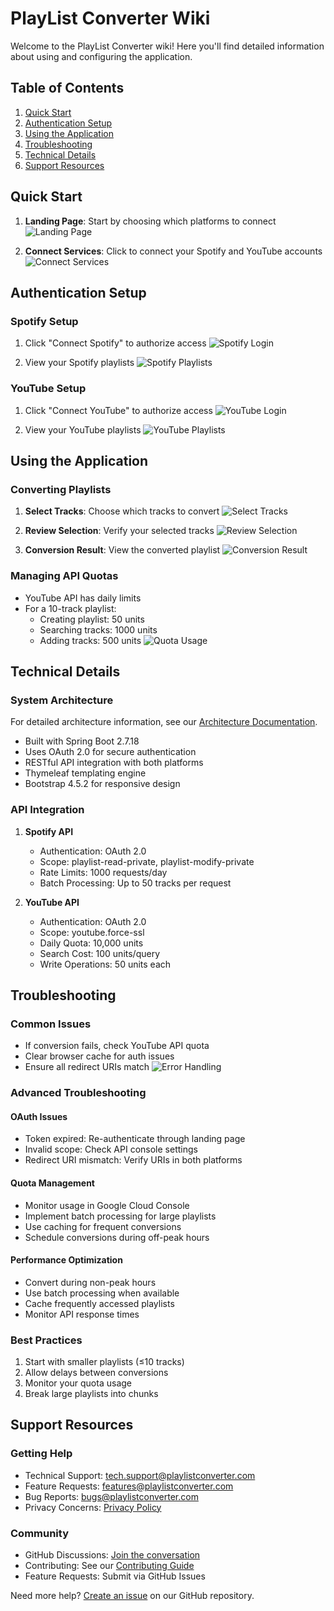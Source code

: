 # PlayList Converter Wiki

Welcome to the PlayList Converter wiki! Here you'll find detailed information about using and configuring the application.

## Table of Contents
1. [Quick Start](#quick-start)
2. [Authentication Setup](#authentication-setup)
3. [Using the Application](#using-the-application)
4. [Troubleshooting](#troubleshooting)
5. [Technical Details](#technical-details)
6. [Support Resources](#support-resources)

## Quick Start

1. **Landing Page**: Start by choosing which platforms to connect
   ![Landing Page](https://github.com/user-attachments/assets/69dae491-f543-41c0-b097-c8b162fceb0e)

2. **Connect Services**: Click to connect your Spotify and YouTube accounts
   ![Connect Services](https://github.com/user-attachments/assets/6591e114-c50c-4c59-bfe3-4cbb9c7f9b80)

## Authentication Setup

### Spotify Setup
1. Click "Connect Spotify" to authorize access
   ![Spotify Login](https://github.com/user-attachments/assets/d836fb28-fec7-4d8f-8081-e0f73283a638)

2. View your Spotify playlists
   ![Spotify Playlists](https://github.com/user-attachments/assets/938584c8-5b88-4894-a666-0217a4d1d5bd)

### YouTube Setup
1. Click "Connect YouTube" to authorize access
   ![YouTube Login](https://github.com/user-attachments/assets/52633621-afdf-436f-8f89-8474f0d4679f)

2. View your YouTube playlists
   ![YouTube Playlists](https://github.com/user-attachments/assets/fa56e06c-7b4e-45cd-a428-4f7c1c65dec9)

## Using the Application

### Converting Playlists
1. **Select Tracks**: Choose which tracks to convert
   ![Select Tracks](https://github.com/user-attachments/assets/9da6729b-3eb6-47ca-ba5d-9afee1d4e9a2)

2. **Review Selection**: Verify your selected tracks
   ![Review Selection](https://github.com/user-attachments/assets/bd7cad4c-168b-43c0-9b21-1ff34731e371)

3. **Conversion Result**: View the converted playlist
   ![Conversion Result](https://github.com/user-attachments/assets/6e50adb8-a9ac-419b-b8f5-089a0eee997a)

### Managing API Quotas
- YouTube API has daily limits
- For a 10-track playlist:
  - Creating playlist: 50 units
  - Searching tracks: 1000 units
  - Adding tracks: 500 units
  ![Quota Usage](https://github.com/user-attachments/assets/97cc2a95-81ae-44c4-bfec-4b4a7da9afc0)

## Technical Details

### System Architecture
For detailed architecture information, see our [Architecture Documentation](../docs/ARCHITECTURE.md).

- Built with Spring Boot 2.7.18
- Uses OAuth 2.0 for secure authentication
- RESTful API integration with both platforms
- Thymeleaf templating engine
- Bootstrap 4.5.2 for responsive design

### API Integration
1. **Spotify API**
   - Authentication: OAuth 2.0
   - Scope: playlist-read-private, playlist-modify-private
   - Rate Limits: 1000 requests/day
   - Batch Processing: Up to 50 tracks per request

2. **YouTube API**
   - Authentication: OAuth 2.0
   - Scope: youtube.force-ssl
   - Daily Quota: 10,000 units
   - Search Cost: 100 units/query
   - Write Operations: 50 units each

## Troubleshooting

### Common Issues
- If conversion fails, check YouTube API quota
- Clear browser cache for auth issues
- Ensure all redirect URIs match
![Error Handling](https://github.com/user-attachments/assets/fad963d9-ed86-462a-a222-23075aaf240c)

### Advanced Troubleshooting

#### OAuth Issues
- Token expired: Re-authenticate through landing page
- Invalid scope: Check API console settings
- Redirect URI mismatch: Verify URIs in both platforms

#### Quota Management
- Monitor usage in Google Cloud Console
- Implement batch processing for large playlists
- Use caching for frequent conversions
- Schedule conversions during off-peak hours

#### Performance Optimization
- Convert during non-peak hours
- Use batch processing when available
- Cache frequently accessed playlists
- Monitor API response times

### Best Practices
1. Start with smaller playlists (≤10 tracks)
2. Allow delays between conversions
3. Monitor your quota usage
4. Break large playlists into chunks

## Support Resources

### Getting Help
- Technical Support: tech.support@playlistconverter.com
- Feature Requests: features@playlistconverter.com
- Bug Reports: bugs@playlistconverter.com
- Privacy Concerns: [Privacy Policy](../docs/PRIVACY.md)

### Community
- GitHub Discussions: [Join the conversation](https://github.com/yourusername/PlaylistConverter/discussions)
- Contributing: See our [Contributing Guide](../CONTRIBUTING.md)
- Feature Requests: Submit via GitHub Issues

Need more help? [Create an issue](https://github.com/yourusername/PlaylistConverter/issues) on our GitHub repository.

